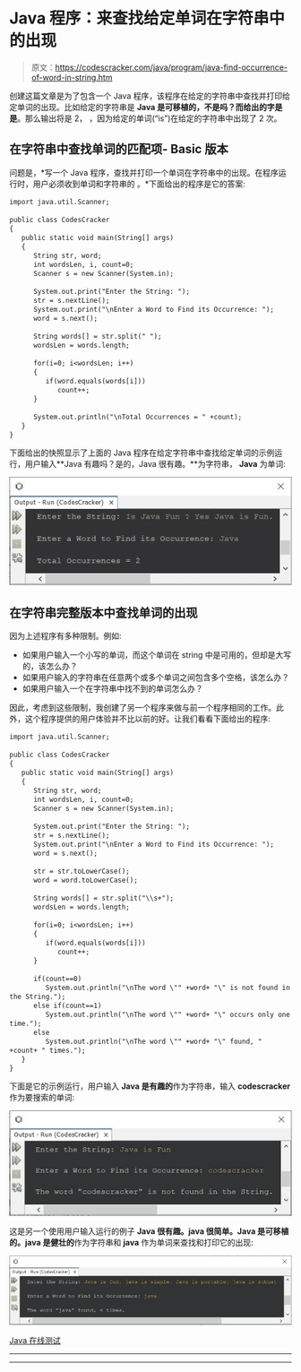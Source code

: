 # Java 程序：来查找给定单词在字符串中的出现

> 原文：<https://codescracker.com/java/program/java-find-occurrence-of-word-in-string.htm>

创建这篇文章是为了包含一个 Java 程序，该程序在给定的字符串中查找并打印给定单词的出现。比如给定的字符串是 **Java 是可移植的，不是吗？**而给出的字是**是**。那么输出将是 2， ，因为给定的单词(“is”)在给定的字符串中出现了 2 次。

## 在字符串中查找单词的匹配项- Basic 版本

问题是，*写一个 Java 程序，查找并打印一个单词在字符串中的出现。在程序运行时，用户必须收到单词和字符串的 。*下面给出的程序是它的答案:

```
import java.util.Scanner;

public class CodesCracker
{
   public static void main(String[] args)
   {
      String str, word;
      int wordsLen, i, count=0;
      Scanner s = new Scanner(System.in);

      System.out.print("Enter the String: ");
      str = s.nextLine();
      System.out.print("\nEnter a Word to Find its Occurrence: ");
      word = s.next();

      String words[] = str.split(" ");
      wordsLen = words.length;

      for(i=0; i<wordsLen; i++)
      {
         if(word.equals(words[i]))
            count++;
      }

      System.out.println("\nTotal Occurrences = " +count);
   }
}
```

下面给出的快照显示了上面的 Java 程序在给定字符串中查找给定单词的示例运行，用户输入**Java 有趣吗？是的，Java 很有趣。**为字符串， **Java** 为单词:

![java find occurrence of given word in string](img/7ea13d4e05002bc90c6785ea68991a39.png)

## 在字符串完整版本中查找单词的出现

因为上述程序有多种限制。例如:

*   如果用户输入一个小写的单词，而这个单词在 string 中是可用的，但却是大写的，该怎么办？
*   如果用户输入的字符串在任意两个或多个单词之间包含多个空格，该怎么办？
*   如果用户输入一个在字符串中找不到的单词怎么办？

因此，考虑到这些限制，我创建了另一个程序来做与前一个程序相同的工作。此外，这个程序提供的用户体验并不比以前的好。让我们看看下面给出的程序:

```
import java.util.Scanner;

public class CodesCracker
{
   public static void main(String[] args)
   {
      String str, word;
      int wordsLen, i, count=0;
      Scanner s = new Scanner(System.in);

      System.out.print("Enter the String: ");
      str = s.nextLine();
      System.out.print("\nEnter a Word to Find its Occurrence: ");
      word = s.next();

      str = str.toLowerCase();
      word = word.toLowerCase();

      String words[] = str.split("\\s+");
      wordsLen = words.length;

      for(i=0; i<wordsLen; i++)
      {
         if(word.equals(words[i]))
            count++;
      }

      if(count==0)
         System.out.println("\nThe word \"" +word+ "\" is not found in the String.");
      else if(count==1)
         System.out.println("\nThe word \"" +word+ "\" occurs only one time.");
      else
         System.out.println("\nThe word \"" +word+ "\" found, " +count+ " times.");
   }
}
```

下面是它的示例运行，用户输入 **Java 是有趣的**作为字符串，输入 **codescracker** 作为要搜索的单词:

![print occurrence of given word in given string java](img/cafeef4016cb7b18aa21e01b2b667c8b.png)

这是另一个使用用户输入运行的例子 **Java 很有趣。java 很简单。Java 是可移植的。java 是健壮的**作为字符串和 **java** 作为单词来查找和打印它的出现:

![java print occurrence of word in string](img/56461f2989641063a35e8156494099a9.png)

[Java 在线测试](/exam/showtest.php?subid=1)

* * *

* * *